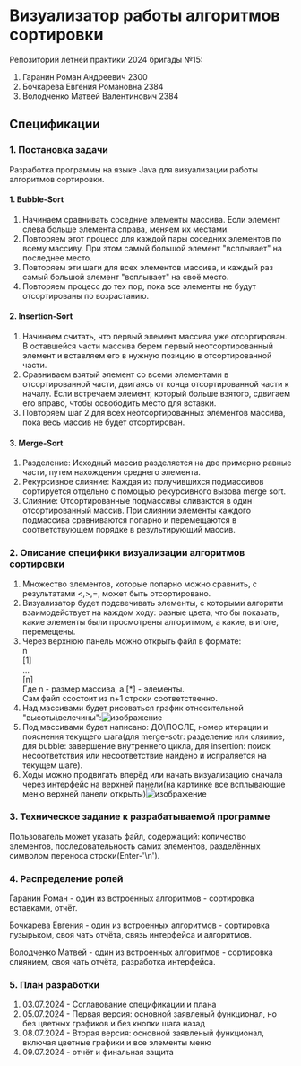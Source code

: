 # Визуализатор работы алгоритмов сортировки

Репозиторий летней практики 2024 бригады №15:

1) Гаранин Роман Андреевич 2300
2) Бочкарева Евгения Романовна 2384
3) Володченко Матвей Валентинович 2384

## Спецификации

### 1. Постановка задачи
Разработка программы на языке Java для визуализации работы алгоритмов сортировки.

#### 1. Bubble-Sort
1. Начинаем сравнивать соседние элементы массива. Если элемент слева больше элемента справа, меняем их местами.
2. Повторяем этот процесс для каждой пары соседних элементов по всему массиву. При этом самый большой элемент "всплывает" на последнее место.
3. Повторяем эти шаги для всех элементов массива, и каждый раз самый большой элемент "всплывает" на своё место.
4. Повторяем процесс до тех пор, пока все элементы не будут отсортированы по возрастанию.

#### 2. Insertion-Sort
1. Начинаем считать, что первый элемент массива уже отсортирован. В оставшейся части массива берем первый неотсортированный элемент и вставляем его в нужную позицию в отсортированной части.
2. Сравниваем взятый элемент со всеми элементами в отсортированной части, двигаясь от конца отсортированной части к началу. Если встречаем элемент, который больше взятого, сдвигаем его вправо, чтобы освободить место для вставки.
3. Повторяем шаг 2 для всех неотсортированных элементов массива, пока весь массив не будет отсортирован.

#### 3. Merge-Sort
1. Разделение: Исходный массив разделяется на две примерно равные части, путем нахождения среднего элемента.
2. Рекурсивное слияние: Каждая из получившихся подмассивов сортируется отдельно с помощью рекурсивного вызова merge sort.
3. Слияние: Отсортированные подмассивы сливаются в один отсортированный массив. При слиянии элементы каждого подмассива сравниваются попарно и перемещаются в соответствующем порядке в результирующий массив.

### 2. Описание специфики визуализации алгоритмов сортировки
1. Множество элементов, которые попарно можно сравнить, с результатами <,>,=, может быть отсортировано.
2. Визуализатор будет подсвечивать элементы, с которыми алгоритм взаимодействует на каждом ходу: разные цвета, что бы показать, какие элементы были просмотрены алгоритмом, а какие, в итоге, перемещены.
3. Через верхнюю панель можно открыть файл в формате: <br />
      n <br />
      [1] <br />
      ... <br />
      [n] <br />
      Где n - размер массива, а [*] - элементы. <br />
      Сам файл ссостоит из n+1 строки соответственно.
4. Над массивами будет рисоваться график относительной "высоты\велечины":![изображение](https://github.com/googgom/VisualSort/assets/41430895/cc9878fd-ca1a-42f0-92f0-849b0163a3d4)
5. Под массивами будет написано: ДО\ПОСЛЕ, номер итерации и пояснения текущего шага(для merge-sotr: разделение или сляиние, для bubble: завершение внутреннего цикла, для insertion: поиск несоответствия или несоответствие найдено и испраляется на текущем шаге).
6. Ходы можно продвигать вперёд или начать визуализацию сначала через интерфейс на верхней панели(на картинке все всплывающие меню верхней панели открыты)![изображение](https://github.com/googgom/VisualSort/assets/41430895/99bf3861-7721-4741-af53-bd3bcbeb66ac)





### 3. Техническое задание к разрабатываемой программе
Пользователь может указать файл, содержащий: количество элементов, последовательность самих элементов, разделённых символом переноса строки(Enter-'\n').

### 4. Распределение ролей
Гаранин Роман - один из встроенных алгоритмов - сортировка вставками, отчёт.

Бочкарева Евгения - один из встроенных алгоритмов - сортировка пузырьком, своя чать отчёта, связь интерфейса и алгоритмов.

Володченко Матвей - один из встроенных алгоритмов - сортировка слиянием, своя чать отчёта, разработка интерфейса.

### 5. План разработки
1. 03.07.2024 - Соглавование спецификации и плана
2. 05.07.2024 - Первая версия: основной заявленый функционал, но без цветных графиков и без кнопки шага назад
3. 08.07.2024 - Вторая версия: основной заявленый функционал, включая цветные графики и все элементы меню
4. 09.07.2024 - отчёт и финальная защита
